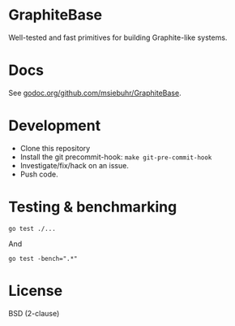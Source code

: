 GraphiteBase
============

Well-tested and fast primitives for building Graphite-like systems.

# Docs

See [godoc.org/github.com/msiebuhr/GraphiteBase](http://godoc.org/github.com/msieuhr/GraphiteBase).

# Development

 * Clone this repository
 * Install the git precommit-hook: `make git-pre-commit-hook`
 * Investigate/fix/hack on an issue.
 * Push code.

# Testing & benchmarking

    go test ./...

And

    go test -bench=".*"

# License

BSD (2-clause)
